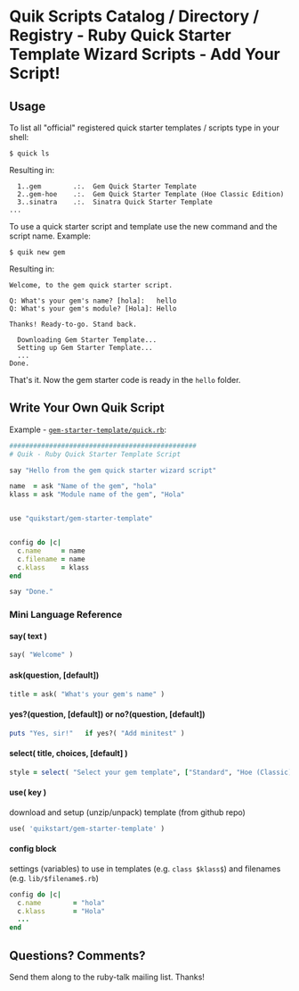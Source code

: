 # Quik Scripts Catalog / Directory / Registry - Ruby Quick Starter Template Wizard Scripts - Add Your Script!


## Usage

To list all "official" registered quick starter templates / scripts type in your shell:

```
$ quick ls
```

Resulting in:

```
  1..gem        .:.  Gem Quick Starter Template
  2..gem-hoe    .:.  Gem Quick Starter Template (Hoe Classic Edition)
  3..sinatra    .:.  Sinatra Quick Starter Template
...
```

To use a quick starter script and template use the new command and the script name. Example:

```
$ quik new gem
```

Resulting in:

```
Welcome, to the gem quick starter script.

Q: What's your gem's name? [hola]:   hello
Q: What's your gem's module? [Hola]: Hello

Thanks! Ready-to-go. Stand back.

  Downloading Gem Starter Template...
  Setting up Gem Starter Template...
  ...
Done.
```

That's it. Now the gem starter code is ready in the `hello`
folder.


## Write Your Own Quik Script


Example - [`gem-starter-template/quick.rb`](https://github.com/quikstart/gem-starter-template/blob/master/quik.rb):

```ruby
###############################################
# Quik - Ruby Quick Starter Template Script

say "Hello from the gem quick starter wizard script"

name  = ask "Name of the gem", "hola"
klass = ask "Module name of the gem", "Hola"


use "quikstart/gem-starter-template"


config do |c|
  c.name     = name
  c.filename = name
  c.klass    = klass
end

say "Done."
```



### Mini Language Reference


#### say( text )

```ruby
say( "Welcome" )
```

#### ask(question, [default])

```ruby
title = ask( "What's your gem's name" )
```

#### yes?(question, [default]) or no?(question, [default])

```ruby
puts "Yes, sir!"   if yes?( "Add minitest" )
```

#### select( title, choices, [default] )

```ruby
style = select( "Select your gem template", ["Standard", "Hoe (Classic)", "Bundler"] )
```

#### use( key )

download and setup (unzip/unpack) template (from github repo)

```ruby
use( 'quikstart/gem-starter-template' )
```


#### config block

settings (variables) to use in templates (e.g. `class $klass$`)
and filenames (e.g. `lib/$filename$.rb`)

```ruby
config do |c|
  c.name        = "hola"
  c.klass       = "Hola"
  ...
end
```



## Questions? Comments?

Send them along to the ruby-talk mailing list.
Thanks!
